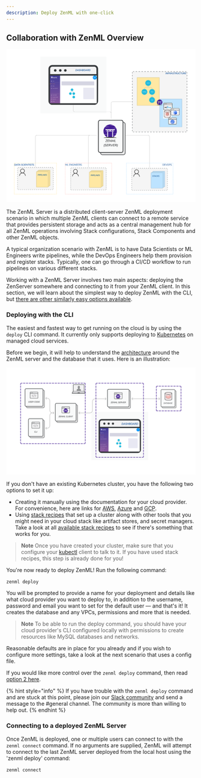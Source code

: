 ```yaml
---
description: Deploy ZenML with one-click
---
```


## Collaboration with ZenML Overview

![Collaboration with ZenML Overview](../../assets/starter_guide/collaboration/04_cloud_collaboration_overview.png)

The ZenML Server is a distributed client-server ZenML deployment scenario in which multiple ZenML clients can connect to a remote service that provides persistent storage and acts as a central management hub for all ZenML operations involving Stack configurations, Stack Components and other ZenML objects.

A typical organization scenario with ZenML is to have Data Scientists or ML Engineers write pipelines, while the DevOps Engineers help them provision and
register stacks. Typically, one can go through a CI/CD workflow to run pipelines on various different stacks.

Working with a ZenML Server involves two main aspects: deploying the ZenServer somewhere and connecting to it from your ZenML client. In this section, we will learn about the simplest way to deploy ZenML with the CLI, but [there are other similarly easy options available](../../getting-started/deploying-zenml/deploying-zenml.md).

### Deploying with the CLI

The easiest and fastest way to get running on the cloud is by using the `deploy` CLI command. It currently only supports deploying to [Kubernetes](https://kubernetes.io/) on managed cloud services. 

Before we begin, it will help to understand the [architecture](../../getting-started/deploying-zenml/deploying-zenml.md#scenario-3-server-and-database-hosted-in-the-cloud) around the ZenML server and the database that it uses. Here is an illustration:

![ZenML with remote server and DB](../../assets/getting_started/Scenario3.1.png)

If you don't have an existing Kubernetes cluster, you have the following two options to set it up:

- Creating it manually using the documentation for your cloud provider. For convenience, here are links for [AWS](https://docs.aws.amazon.com/eks/latest/userguide/create-cluster.html), [Azure](https://learn.microsoft.com/en-us/azure/aks/learn/quick-kubernetes-deploy-portal?tabs=azure-cli) and [GCP](https://cloud.google.com/kubernetes-engine/docs/how-to/creating-a-zonal-cluster#before_you_begin).
- Using [stack recipes](../../advanced-guide/practical/stack-recipes.md) that set up a cluster along with other tools that you might need in your cloud stack like artifact stores, and secret managers. Take a look at all [available stack recipes](https://github.com/zenml-io/mlops-stacks#-list-of-recipes) to see if there's something that works for you.

> **Note**
> Once you have created your cluster, make sure that you configure your [kubectl](https://kubernetes.io/docs/tasks/tools/#kubectl) client to talk to it. If you have used stack recipes, this step is already done for you!

You're now ready to deploy ZenML! Run the following command:
```
zenml deploy
```

You will be prompted to provide a name for your deployment and details like what cloud provider you want to deploy to, in addition to the username, password and email you want to set for the default user — and that's it! It creates the database and any VPCs, permissions and more that is needed.

> **Note**
> To be able to run the deploy command, you should have your cloud provider's CLI configured locally with permissions to create resources like MySQL databases and networks.

Reasonable defaults are in place for you already and if you wish to configure more settings, take a look at the next scenario that uses a config file.

If you would like more control over the `zenml deploy` command, then read [option 2 here](../../getting-started/deploying-zenml/cli.md#option-2-using-existing-cloud-resources).

{% hint style="info" %} 
If you have trouble with the `zenml deploy` command and are stuck at
this point, please join our [Slack community](https://zenml.io/slack-invite) and send a message to the #general channel. The
community is more than willing to help out.
{% endhint %}

### Connecting to a deployed ZenML Server

Once ZenML is deployed, one or multiple users can connect to with the
`zenml connect` command. If no arguments are supplied, ZenML
will attempt to connect to the last ZenML server deployed from the local host using the 'zenml deploy' command:

```bash
zenml connect
```